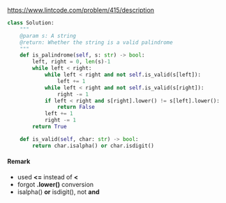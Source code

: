 https://www.lintcode.com/problem/415/description

```python
class Solution:
    """
    @param s: A string
    @return: Whether the string is a valid palindrome
    """
    def is_palindrome(self, s: str) -> bool:
        left, right = 0, len(s)-1
        while left < right:
            while left < right and not self.is_valid(s[left]):
                left += 1
            while left < right and not self.is_valid(s[right]):
                right -= 1
            if left < right and s[right].lower() != s[left].lower():
                return False
            left += 1
            right -= 1
        return True

    def is_valid(self, char: str) -> bool:
        return char.isalpha() or char.isdigit()

```

#### Remark
- used **<=** instead of **<**
- forgot **.lower()** conversion
- isalpha() **or** isdigit(), not **and**
